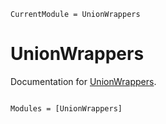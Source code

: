```@meta
CurrentModule = UnionWrappers
```

# UnionWrappers

Documentation for [UnionWrappers](https://github.com/bgctw/UnionWrappers.jl).

```@index
```

```@autodocs
Modules = [UnionWrappers]
```
